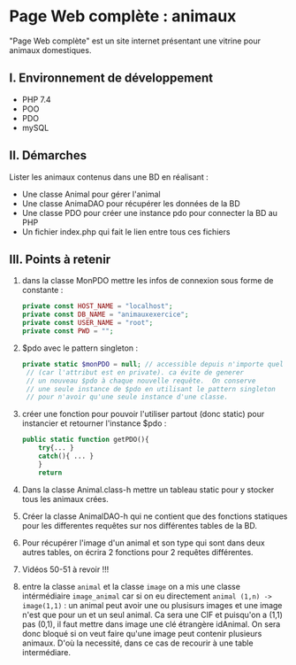 # Page Web complète : animaux

"Page Web complète" est un site internet présentant une vitrine pour animaux domestiques.

## I. Environnement de développement

* PHP 7.4
* POO
* PDO
* mySQL

## II. Démarches
Lister les animaux contenus dans une BD en réalisant :
- Une classe Animal pour gérer l'animal
- Une classe AnimaDAO pour récupérer les données de la BD
- Une classe PDO pour créer une instance pdo pour connecter la BD au PHP
- Un fichier index.php qui fait le lien entre tous ces fichiers

## III. Points à retenir
 
1. dans la classe MonPDO mettre les infos de connexion sous forme de constante :
    ```php
    private const HOST_NAME = "localhost";
    private const DB_NAME = "animauxexercice";
    private const USER_NAME = "root";
    private const PWD = "";
    ```
2. $pdo avec le pattern singleton :
   ```php
   private static $monPDO = null; // accessible depuis n'importe quel objet de la classe 
    // (car l'attribut est en private). ca évite de generer 
    // un nouveau $pdo à chaque nouvelle requête.  On conserve 
    // une seule instance de $pdo en utilisant le pattern singleton 
    // pour n'avoir qu'une seule instance d'une classe.
    ```

3. créer une fonction pour pouvoir l'utiliser partout (donc static) pour instancier et retourner l'instance $pdo :
    ```php
    public static function getPDO(){
        try{... }
        catch(){ ... }
        }
        return 
    ```
4. Dans la classe Animal.class-h mettre un tableau static pour y stocker tous les animaux crées.
5. Créer la classe AnimalDAO-h qui ne contient que des fonctions statiques pour les differentes requêtes sur nos différentes tables de la BD.
6. Pour récupérer l'image d'un animal et son type qui sont dans deux autres tables, on écrira 2 fonctions pour 2 requêtes différentes.
7. Vidéos 50-51 à revoir !!!
8. entre la classe `animal` et la classe `image` on a mis une classe intérmédiaire `image_animal` car si on eu directement `animal (1,n) -> image(1,1)` : un animal peut avoir une ou plusisurs images et une image n'est que pour un et un seul animal. Ca sera une CIF et puisqu'on a (1,1) pas (0,1), il faut mettre dans image une clé étrangère idAnimal. On sera donc bloqué si on veut faire qu'une image peut contenir plusieurs animaux. D'où la necessité, dans ce cas de recourir à une table intermédiare.